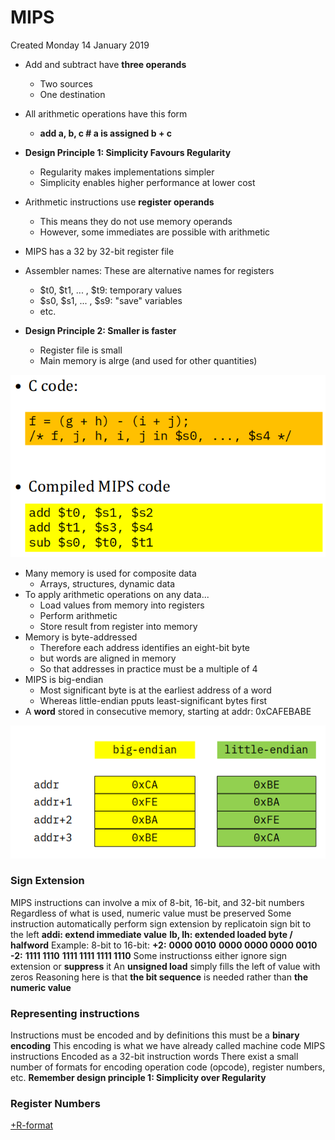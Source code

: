 # MIPS
Created Monday 14 January 2019


* Add and subtract have **three operands**
	* Two sources
	* One destination
* All arithmetic operations have this form
	* __add a, b, c	#	a is assigned b + c__
* **Design Principle 1: Simplicity Favours Regularity**
	* Regularity makes implementations simpler
	* Simplicity enables higher performance at lower cost



* Arithmetic instructions use **register operands**
	* This means they do not use memory operands
	* However, some immediates are possible with arithmetic
* MIPS has a 32 by 32-bit register file
* Assembler names: These are alternative names for registers
	* $t0, $t1, ... ,  $t9: temporary values
	* $s0, $s1, ... , $s9: "save" variables
	* etc.



* **Design Principle 2: Smaller is faster**
	* Register file is small
	* Main memory is alrge (and used for other quantities)

![](./MIPS/pasted_image.png)


* Many memory is used for composite data
	* Arrays, structures, dynamic data
* To apply arithmetic operations on any data...
	* Load values from memory into registers
	* Perform arithmetic
	* Store result from register into memory
* Memory is byte-addressed
	* Therefore each address identifies an eight-bit byte
	* but words are aligned in memory
	* So that addresses in practice must be a multiple of 4
* MIPS is big-endian
	* Most significant byte is at the earliest address of a word
	* Whereas little-endian pputs least-significant bytes first
* A **word** stored in consecutive memory, starting at addr: 0xCAFEBABE

![](./MIPS/pasted_image001.png)

### Sign Extension
MIPS instructions can involve a mix of 8-bit, 16-bit, and 32-bit numbers
Regardless of what is used, numeric value must be preserved
Some instruction automatically perform sign extension by replicatoin sign bit to the left
__addi: extend immediate value__
__lb, lh: extended loaded byte / halfword__
Example: 8-bit to 16-bit:
__+2:__	**0**__000 0010__	__0000 0000 0000 0010__
__-2:__	**1**__111 1110__	__1111 1111 1111 1110__
Some instructionss either ignore sign extension or **suppress** it
An **unsigned load** simply fills the left of value with zeros
Reasoning here is that **the bit sequence** is needed rather than **the numeric value**
	
### Representing instructions
Instructions must be encoded
and by definitions this must be a **binary encoding**
This encoding is what we have already called machine code
MIPS instructions
Encoded as a 32-bit instruction words
There exist a small number of formats for encoding operation code (opcode), register numbers, etc.
**Remember design principle 1: Simplicity over Regularity**


### Register Numbers
[+R-format](./MIPS/R-format.markdown)


